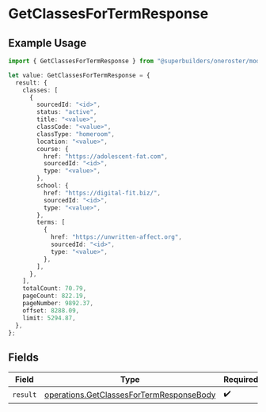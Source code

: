 # GetClassesForTermResponse

## Example Usage

```typescript
import { GetClassesForTermResponse } from "@superbuilders/oneroster/models/operations";

let value: GetClassesForTermResponse = {
  result: {
    classes: [
      {
        sourcedId: "<id>",
        status: "active",
        title: "<value>",
        classCode: "<value>",
        classType: "homeroom",
        location: "<value>",
        course: {
          href: "https://adolescent-fat.com",
          sourcedId: "<id>",
          type: "<value>",
        },
        school: {
          href: "https://digital-fit.biz/",
          sourcedId: "<id>",
          type: "<value>",
        },
        terms: [
          {
            href: "https://unwritten-affect.org",
            sourcedId: "<id>",
            type: "<value>",
          },
        ],
      },
    ],
    totalCount: 70.79,
    pageCount: 822.19,
    pageNumber: 9892.37,
    offset: 8288.09,
    limit: 5294.87,
  },
};
```

## Fields

| Field                                                                                                | Type                                                                                                 | Required                                                                                             | Description                                                                                          |
| ---------------------------------------------------------------------------------------------------- | ---------------------------------------------------------------------------------------------------- | ---------------------------------------------------------------------------------------------------- | ---------------------------------------------------------------------------------------------------- |
| `result`                                                                                             | [operations.GetClassesForTermResponseBody](../../models/operations/getclassesfortermresponsebody.md) | :heavy_check_mark:                                                                                   | N/A                                                                                                  |